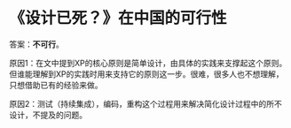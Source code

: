 # 《设计已死？》在中国的可行性

答案：**不可行**。

原因1：在文中提到XP的核心原则是简单设计，由具体的实践来支撑起这个原则。但谁能理解到XP的实践时用来支持它的原则这一步。很难，很多人也不想理解，只想借助已有的经验来做。

原因2：测试（持续集成），编码，重构这个过程用来解决简化设计过程中的所不设计，不提及的问题。